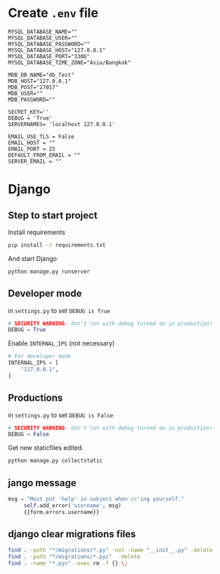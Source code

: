 # Create `.env` file
```.env
MYSQL_DATABASE_NAME=""
MYSQL_DATABASE_USER=""
MYSQL_DATABASE_PASSWORD=""
MYSQL_DATABASE_HOST="127.0.0.1"
MYSQL_DATABASE_PORT="3306"
MYSQL_DATABASE_TIME_ZONE="Asia/Bangkok"

MDB_DB_NAME="db_Test"
MDB_HOST="127.0.0.1"
MDB_POST="27017"
MDB_USER=""
MDB_PASSWORD=""

SECRET_KEY=''
DEBUG = 'True'
SERVERNAMES= 'localhost 127.0.0.1'

EMAIL_USE_TLS = False
EMAIL_HOST = ""
EMAIL_PORT = 25
DEFAULT_FROM_EMAIL = ""
SERVER_EMAIL = ""
```

# Django

## Step to start project
Install requirements
```bash
pip install -r requirements.txt
```

And start Django
```bash
python manage.py runserver
```

## Developer mode
in `settings.py` to set `DEBUG is True`
```python
# SECURITY WARNING: don't run with debug turned on in production!
DEBUG = True
```

Enable `INTERNAL_IPS` (not necessary)
```python
# For developer mode
INTERNAL_IPS = [
    "127.0.0.1",
]
```

## Productions

in `settings.py` to set `DEBUG is False`
```python
# SECURITY WARNING: don't run with debug turned on in production!
DEBUG = False
```

Get new staticfiles edited.
```bash
python manage.py collectstatic
```

## jango message
```python
msg = "Must put 'help' in subject when cc'ing yourself."
     self.add_error('username', msg)
     {{form.errors.username}}
```

## django clear migrations files
```bash
find . -path "*/migrations/*.py" -not -name "__init__.py" -delete
find . -path "*/migrations/*.pyc"  -delete
find . -name "*.pyc" -exec rm -f {} \;
```